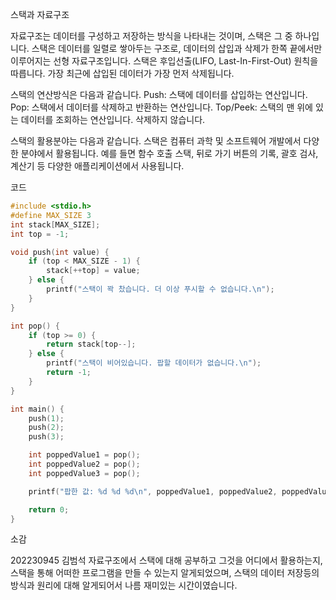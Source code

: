 스택과 자료구조

자료구조는 데이터를 구성하고 저장하는 방식을 나타내는 것이며, 스택은 그 중 하나입니다. 스택은 데이터를 일렬로 쌓아두는 구조로, 데이터의 삽입과 삭제가 한쪽 끝에서만 이루어지는 선형 자료구조입니다. 스택은 후입선출(LIFO, Last-In-First-Out) 원칙을 따릅니다. 가장 최근에 삽입된 데이터가 가장 먼저 삭제됩니다.

스택의 연산방식은 다음과 같습니다.
Push: 스택에 데이터를 삽입하는 연산입니다.
Pop: 스택에서 데이터를 삭제하고 반환하는 연산입니다.
Top/Peek: 스택의 맨 위에 있는 데이터를 조회하는 연산입니다. 삭제하지 않습니다.

스택의 활용분야는 다음과 같습니다.
스택은 컴퓨터 과학 및 소프트웨어 개발에서 다양한 분야에서 활용됩니다. 예를 들면 함수 호출 스택, 뒤로 가기 버튼의 기록, 괄호 검사, 계산기 등 다양한 애플리케이션에서 사용됩니다.

코드
```c
#include <stdio.h>
#define MAX_SIZE 3
int stack[MAX_SIZE];
int top = -1;

void push(int value) {
    if (top < MAX_SIZE - 1) {
        stack[++top] = value;
    } else {
        printf("스택이 꽉 찼습니다. 더 이상 푸시할 수 없습니다.\n");
    }
}

int pop() {
    if (top >= 0) {
        return stack[top--];
    } else {
        printf("스택이 비어있습니다. 팝할 데이터가 없습니다.\n");
        return -1;
    }
}

int main() {
    push(1);
    push(2);
    push(3);

    int poppedValue1 = pop();
    int poppedValue2 = pop();
    int poppedValue3 = pop();

    printf("팝한 값: %d %d %d\n", poppedValue1, poppedValue2, poppedValue3);

    return 0;
}
```
소감

202230945 김범석
자료구조에서 스택에 대해 공부하고 그것을 어디에서 활용하는지, 스택을 통해 어떠한 프로그램을 만들 수 있는지 알게되었으며, 스택의 데이터 저장등의 방식과 원리에 대해 알게되어서 나름 재미있는 시간이였습니다.
